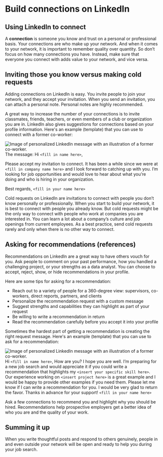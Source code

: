 # Build connections on LinkedIn

## Using LinkedIn to connect

A **connection** is someone you know and trust on a personal or professional basis. Your connections are who make up your network. And when it comes to your network, it is important to remember quality over quantity. So don’t focus on how many connections you have. Instead, make sure that everyone you connect with adds value to your network, and vice versa.

## Inviting those you know versus making cold requests

Adding connections on LinkedIn is easy. You invite people to join your network, and they accept your invitation. When you send an invitation, you can attach a personal note. Personal notes are highly recommended.

A great way to increase the number of your connections is to invite classmates, friends, teachers, or even members of a club or organization you are in. LinkedIn also gives suggestions for connections based on your profile information. Here's an example (template) that you can use to connect with a former co-worker:

![Image of personalized LinkedIn message with an illustration of a former co-worker.](https://d3c33hcgiwev3.cloudfront.net/imageAssetProxy.v1/rJZQuI9QToyWULiPUO6MWA_da7e3c813c734f389f43bfa6e6bd365e_Screen-Shot-2021-01-08-at-3.05.47-PM.png?expiry=1719532800000&hmac=r__a3OEaW5PSbI-XeZEExDMwCdhjS7bAbYfP1yLTkcs)
The message:
Hi `<fill in name here>`,

Please accept my invitation to connect. It has been a while since we were at `<fill in company name here>` and I look forward to catching up with you. I’m looking for job opportunities and would love to hear about what you’re doing and who is hiring in your organization.

Best regards,
`<fill in your name here>`

Cold requests on LinkedIn are invitations to connect with people you don’t know personally or professionally. When you start to build your network, it is best to connect with people you already know. But cold requests might be the only way to connect with people who work at companies you are interested in. You can learn a lot about a company’s culture and job openings from current employees. As a best practice, send cold requests rarely and only when there is no other way to connect.

## Asking for recommendations (references)

Recommendations on LinkedIn are a great way to have others vouch for you. Ask people to comment on your past performance, how you handled a challenging project, or your strengths as a data analyst. You can choose to accept, reject, show, or hide recommendations in your profile.

Here are some tips for asking for a recommendation:

* Reach out to a variety of people for a 360-degree view: supervisors, co-workers, direct reports, partners, and clients
* Personalize the recommendation request with a custom message
* Suggest strengths and capabilities they can highlight as part of your request
* Be willing to write a recommendation in return
* Read the recommendation carefully before you accept it into your profile

Sometimes the hardest part of getting a recommendation is creating the right request message. Here's an example (template) that you can use to ask for a recommendation:

![Image of personalized LinkedIn message with an illustration of a former co-worker.](https://d3c33hcgiwev3.cloudfront.net/imageAssetProxy.v1/Kv-aZDE1SbS_mmQxNUm0ow_425899b44a1e41e581b4676df13e893a_Screen-Shot-2021-01-08-at-3.08.05-PM.png?expiry=1719532800000&hmac=dZUN_kpBh8ewDjb1tSMzKr9-u2bth2vBNn9LrFDe-DM)
Hi `<fill in name here>`,
How are you? I hope you are well. I’m preparing for a new job search and would appreciate it if you could write a recommendation that highlights my `<insert your specific skill here>`. Our experience working on `<insert project here>` is a great example and I would be happy to provide other examples if you need them. Please let me know if I can write a recommendation for you. I would be very glad to return the favor.
Thanks in advance for your support!
`<fill in your name here>`

Ask a few connections to recommend you and highlight why you should be hired. Recommendations help prospective employers get a better idea of who you are and the quality of your work.

## Summing it up

When you write thoughtful posts and respond to others genuinely, people in and even outside your network will be open and ready to help you during your job search.
